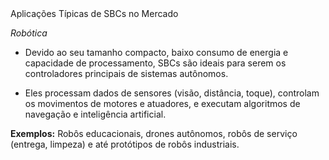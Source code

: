 <div class="cabecalho">
Aplicações Típicas de SBCs no Mercado
</div>
<div class= "conteudo regular">

*Robótica*

- Devido ao seu tamanho compacto, baixo consumo de energia e capacidade de processamento, SBCs são ideais para serem os controladores principais de sistemas autônomos.

- Eles processam dados de sensores (visão, distância, toque), controlam os movimentos de motores e atuadores, e executam algoritmos de navegação e inteligência artificial.

**Exemplos:** Robôs educacionais, drones autônomos, robôs de serviço (entrega, limpeza) e até protótipos de robôs industriais.

</div>
